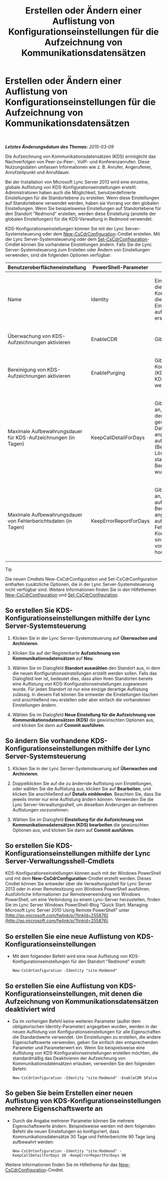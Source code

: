 ﻿---
title: Erstellen oder Ändern einer Auflistung von Konfigurationseinstellungen für die Aufzeichnung von Kommunikationsdatensätzen
TOCTitle: Erstellen oder Ändern einer Auflistung von Konfigurationseinstellungen für die Aufzeichnung von Kommunikationsdatensätzen
ms:assetid: c830be5a-2a82-468d-9c46-d3fec0f79fd0
ms:mtpsurl: https://technet.microsoft.com/de-de/library/JJ721878(v=OCS.15)
ms:contentKeyID: 49890937
ms.date: 05/19/2016
mtps_version: v=OCS.15
ms.translationtype: HT
---

# Erstellen oder Ändern einer Auflistung von Konfigurationseinstellungen für die Aufzeichnung von Kommunikationsdatensätzen

 

_**Letztes Änderungsdatum des Themas:** 2015-03-09_

Die Aufzeichnung von Kommunikationsdatensätzen (KDS) ermöglicht das Nachverfolgen von Peer-zu-Peer-, VoIP- und Konferenzanrufen. Diese Nutzungsdaten umfassen Informationen wie z. B. Anrufer, Angerufener, Anrufzeitpunkt und Anrufdauer.

Bei der Installation von Microsoft Lync Server 2013 wird eine einzelne, globale Auflistung von KDS-Konfigurationseinstellungen erstellt. Administratoren haben auch die Möglichkeit, benutzerdefinierte Einstellungen für die Standortebene zu erstellen. Wenn diese Einstellungen auf Standortebene verwendet werden, haben sie Vorrang vor den globalen Einstellungen. Wenn Sie beispielsweise Einstellungen auf Standortebene für den Standort "Redmond" erstellen, werden diese Einstellung (anstelle der globalen Einstellungen) für die KDS-Verwaltung in Redmond verwendet.

KDS-Konfigurationseinstellungen können Sie mit der Lync Server-Systemsteuerung oder dem [New-CsCdrConfiguration](new-cscdrconfiguration.md)-Cmdlet erstellen. Mit der Lync Server-Systemsteuerung oder dem [Set-CsCdrConfiguration](set-cscdrconfiguration.md)-Cmdlet können Sie vorhandene Einstellungen ändern. Falls Sie die Lync Server-Systemsteuerung zum Erstellen oder Ändern von Einstellungen verwenden, sind die folgenden Optionen verfügbar:


<table>
<colgroup>
<col style="width: 33%" />
<col style="width: 33%" />
<col style="width: 33%" />
</colgroup>
<thead>
<tr class="header">
<th>Benutzeroberflächeneinstellung</th>
<th>PowerShell-Parameter</th>
<th>Beschreibung</th>
</tr>
</thead>
<tbody>
<tr class="odd">
<td><p>Name</p></td>
<td><p>Identity</p></td>
<td><p>Eindeutiger Bezeichner für die KDS-Konfigurationseinstellungen, die erstellt werden. Diese Einstellungen können nur auf der Standortebene erstellt werden.</p></td>
</tr>
<tr class="even">
<td><p>Überwachung von KDS-Aufzeichnungen aktivieren</p></td>
<td><p>EnableCDR</p></td>
<td><p>Gibt an, ob KDS aktiviert ist.</p></td>
</tr>
<tr class="odd">
<td><p>Bereinigung von KDS-Aufzeichnungen aktivieren</p></td>
<td><p>EnablePurging</p></td>
<td><p>Gibt an, ob Kommunikationsdatensätze (KDS) regelmäßig aus der KDS-Datenbank gelöscht werden.</p></td>
</tr>
<tr class="even">
<td><p>Maximale Aufbewahrungsdauer für KDS-Aufzeichnungen (in Tagen)</p></td>
<td><p>KeepCallDetailForDays</p></td>
<td><p>Gibt die Anzahl von Tagen an, die KDS-Datensätze in der KDS-Datenbank gespeichert werden. Datensätze, die älter sind als angegeben, werden automatisch gelöscht. (Beachten Sie, dass der Löschvorgang nur stattfindet, wenn die Bereinigung aktiviert wurde.)</p></td>
</tr>
<tr class="odd">
<td><p>Maximale Aufbewahrungsdauer von Fehlerberichtsdaten (in Tagen)</p></td>
<td><p>KeepErrorReportForDays</p></td>
<td><p>Gibt die Anzahl von Tagen an, die KDS-Fehlerberichte aufbewahrt werden. Berichte, die älter sind als angegeben, werden automatisch gelöscht. Fehlerberichte zu Kommunikationsdatensätzen sind Diagnoseberichte, die von Clientanwendungen hochgeladen werden.</p></td>
</tr>
</tbody>
</table>



> [!TIP]
> Die neuen Cmdlets New-CsCdrConfiguration und Set-CsCdrConfiguration enthalten zusätzliche Optionen, die in der Lync Server-Systemsteuerung nicht verfügbar sind. Weitere Informationen finden Sie in den Hilfethemen <A href="new-cscdrconfiguration.md">New-CsCdrConfiguration</A> und <A href="set-cscdrconfiguration.md">Set-CsCdrConfiguration</A>.



## So erstellen Sie KDS-Konfigurationseinstellungen mithilfe der Lync Server-Systemsteuerung

1.  Klicken Sie in der Lync Server-Systemsteuerung auf **Überwachen und Archivieren**.

2.  Klicken Sie auf der Registerkarte **Aufzeichnung von Kommunikationsdatensätzen** auf **Neu**.

3.  Wählen Sie im Dialogfeld **Standort auswählen** den Standort aus, in dem die neuen Konfigurationseinstellungen erstellt werden sollen. Falls das Dialogfeld leer ist, bedeutet dies, dass allen Ihren Standorten bereits eine Auflistung von KDS-Konfigurationseinstellungen zugewiesen wurde. Für jeden Standort ist nur eine einzige derartige Auflistung zulässig. In diesem Fall können Sie entweder die Einstellungen löschen und anschließend neu erstellen oder aber einfach die vorhandenen Einstellungen ändern.

4.  Wählen Sie im Dialogfeld **Neue Einstellung für die Aufzeichnung von Kommunikationsdatensätzen (KDS)** die gewünschten Optionen aus, und klicken Sie dann auf **Commit ausführen**.

## So ändern Sie vorhandene KDS-Konfigurationseinstellungen mithilfe der Lync Server-Systemsteuerung

1.  Klicken Sie in der Lync Server-Systemsteuerung auf **Überwachen und Archivieren**.

2.  Doppelklicken Sie auf die zu ändernde Auflistung von Einstellungen, oder wählen Sie die Auflistung aus, klicken Sie auf **Bearbeiten**, und klicken Sie anschließend auf **Details einblenden**. Beachten Sie, dass Sie jeweils immer nur eine Auflistung ändern können. Verwenden Sie die Lync Server-Verwaltungsshell, um dieselben Änderungen an mehreren Auflistungen vorzunehmen.

3.  Wählen Sie im Dialogfeld **Einstellung für die Aufzeichnung von Kommunikationsdatensätzen (KDS) bearbeiten** die gewünschten Optionen aus, und klicken Sie dann auf **Commit ausführen**.

## So erstellen Sie KDS-Konfigurationseinstellungen mithilfe der Lync Server-Verwaltungsshell-Cmdlets

KDS-Konfigurationseinstellungen können auch mit der Windows PowerShell und mit dem **New-CsCdrConfiguration**-Cmdlet erstellt werden. Dieses Cmdlet können Sie entweder über die Verwaltungsshell für Lync Server 2013 oder in einer Remotesitzung von Windows PowerShell ausführen. Ausführliche Informationen zur Remoteverwendung von Windows PowerShell, um eine Verbindung zu einem Lync-Server herzustellen, finden Sie im Lync Server Windows PowerShell-Blog "Quick Start: Managing Microsoft Lync Server 2010 Using Remote PowerShell" unter [http://go.microsoft.com/fwlink/p/?linkId=255876](http://go.microsoft.com/fwlink/p/?linkid=255876).

## So erstellen Sie eine neue Auflistung von KDS-Konfigurationseinstellungen

  - Mit dem folgenden Befehl wird eine neue Auflistung von KDS-Konfigurationseinstellungen für den Standort "Redmond" erstellt:
    
        New-CsCdrConfiguration -Identity "site:Redmond"

## So erstellen Sie eine Auflistung von KDS-Konfigurationseinstellungen, mit denen die Aufzeichnung von Kommunikationsdatensätzen deaktiviert wird

  - Da im vorherigen Befehl keine weiteren Parameter (außer dem obligatorischen Identity-Parameter) angegeben wurden, werden in der neuen Auflistung von Konfigurationseinstellungen für alle Eigenschaften die Standardwerte verwendet. Um Einstellungen zu erstellen, die andere Eigenschaftswerte verwenden, geben Sie einfach den entsprechenden Parameter und Parameterwert ein. Wenn Sie beispielsweise eine Auflistung von KDS-Konfigurationseinstellungen erstellen möchten, die standardmäßig das Deaktivieren der Aufzeichnung von Kommunikationsdatensätzen erlauben, verwenden Sie den folgenden Befehl:
    
        New-CsCdrConfiguration -Identity "site:Redmond" -EnableCDR $False

## So geben Sie beim Erstellen einer neuen Auflistung von KDS-Konfigurationseinstellungen mehrere Eigenschaftswerte an

  - Durch die Angabe mehrerer Parameter können Sie mehrere Eigenschaftswerte ändern. Beispielsweise werden mit dem folgenden Befehl die neuen Einstellungen so konfiguriert, dass Kommunikationsdatensätze 30 Tage und Fehlerberichte 90 Tage lang aufbewahrt werden:
    
        New-CsCdrConfiguration -Identity "site:Redmond" -KeepCallDetailForDays 30 -KeepErrorReportForDays 90

Weitere Informationen finden Sie im Hilfethema für das [New-CsCdrConfiguration](new-cscdrconfiguration.md)-Cmdlet.

